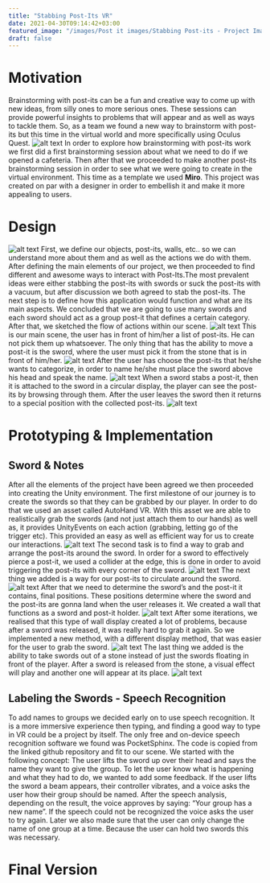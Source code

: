 ```yaml
---
title: "Stabbing Post-Its VR"
date: 2021-04-30T09:14:42+03:00
featured_image: "/images/Post it images/Stabbing Post-its - Project Image.jpg"
draft: false
---
```

Motivation
===============

Brainstorming with post-its can be a fun and creative way to come up with new ideas, from silly ones to more serious ones. These sessions can provide powerful insights to problems that will appear and as well as ways to tackle them. So, as a team we found a new way to brainstorm with post-its but this time in the virtual world and more specifically using Oculus Quest. 
![alt text](https://github.com/petrosKon/Kontrazis/blob/master/static/images/Post%20it%20images/Stabbing%20Post-its%20-%201.png?raw=true)
In order to explore how brainstorming with post-its work we first did a first brainstorming session about what we need to do if we opened a cafeteria. Then after that we proceeded to make another post-its brainstorming session in order to see what we were going to create in the virtual environment. This time as a template we used **Miro**.
This project was created on par with a designer in order to embellish it and make it more appealing to users.

Design 
===============

![alt text](https://raw.githubusercontent.com/petrosKon/Kontrazis/master/static/images/Post%20it%20images/Stabbing%20Post-its%20-%202.png)
First, we define our objects, post-its, walls, etc.. so we can understand more about them and as well as the actions we do with them. After defining the main elements of our project, we then proceeded to find different and awesome ways to interact with Post-Its.The most prevalent ideas were either stabbing the post-its with swords or suck the post-its with a vacuum, but after discussion we both agreed to stab the post-its. The next step is to define how this application would function and what are its main aspects. We concluded that we are going to use many swords and each sword should act as a group post-it that defines a certain category. After that, we sketched the flow of actions within our scene.
![alt text](https://raw.githubusercontent.com/petrosKon/Kontrazis/master/static/images/Post%20it%20images/Stabbing%20Post-its%20-%203.png)
This is our main scene, the user has in front of him/her a list of post-its. He can not pick them up whatsoever. The only thing that has the ability to move a post-it is the sword, where the user must pick it from the stone that is in front of him/her.
![alt text](https://raw.githubusercontent.com/petrosKon/Kontrazis/master/static/images/Post%20it%20images/Stabbing%20Post-its%20-%204.png)
After the user has choose the post-its that he/she wants to categorize, in order to name he/she must place the sword above his head and speak the name.
![alt text](https://raw.githubusercontent.com/petrosKon/Kontrazis/master/static/images/Post%20it%20images/Stabbing%20Post-its%20-%205.png)
When a sword stabs a post-it, then it is attached to the sword in a circular display, the player can see the post-its by browsing through them. After the user leaves the sword then it returns to a special position with the collected post-its.
![alt text](https://raw.githubusercontent.com/petrosKon/Kontrazis/master/static/images/Post%20it%20images/Stabbing%20Post-its%20-%206.png)

Prototyping & Implementation
===============

Sword & Notes
---------------

After all the elements of the project have been agreed we then proceeded into creating the Unity environment. 
The first milestone of our journey is to create the swords so that they can be grabbed by our player. In order to do that we used an asset called AutoHand VR. With this asset we are able to realistically grab the swords (and not just attach them to our hands) as well as, it provides UnityEvents on each action (grabbing, letting go of the trigger etc). This provided an easy as well as efficient way for us to create our interactions.
![alt text](https://raw.githubusercontent.com/petrosKon/Kontrazis/master/static/images/Post%20it%20images/Stabbing%20Post-its%20-%207.png)
The second task is to find a way to grab and arrange the post-its around the sword. In order for a sword to effectively pierce a post-it, we used a collider at the edge, this is done in order to avoid triggering the post-its with every corner of the sword. 
![alt text](https://raw.githubusercontent.com/petrosKon/Kontrazis/master/static/images/Post%20it%20images/Stabbing%20Post-its%20-%208.png)
The next thing we added is a way for our post-its to circulate around the sword.
![alt text](https://raw.githubusercontent.com/petrosKon/Kontrazis/master/static/images/Post%20it%20images/Stabbing%20Post-its%20-%209.png)
After that we need to determine the sword’s and the post-it it contains, final positions. These positions determine where the sword and the post-its are gonna land when the user releases it. We created a wall that functions as a sword and post-it holder.
![alt text](https://raw.githubusercontent.com/petrosKon/Kontrazis/master/static/images/Post%20it%20images/Stabbing%20Post-its%20-%2010.png)
After some iterations, we realised that this type of wall display created a lot of problems, because after a sword was released, it was really hard to grab it again. So we implemented a new method, with a different display method, that was easier for the user to grab the sword.
![alt text](https://raw.githubusercontent.com/petrosKon/Kontrazis/master/static/images/Post%20it%20images/Stabbing%20Post-its%20-%2011.png)
The last thing we added is the ability to take swords out of a stone instead of just the swords floating in front of the player. After a sword is released from the stone, a visual effect will play and another one will appear at its place.
![alt text](https://raw.githubusercontent.com/petrosKon/Kontrazis/master/static/images/Post%20it%20images/Stabbing%20Post-its%20-%2012.png)

Labeling the Swords - Speech Recognition
---------------

To add names to groups we decided early on to use speech recognition. It is a more immersive experience then typing, and finding a good way to type in VR could be a project by itself. The only free and on-device speech recognition software we found was PocketSphinx. The code is copied from the linked github repository and fit to our scene.
We started with the following concept: The user lifts the sword up over their head and says the name they want to give the group. To let the user know what is happening and what they had to do, we wanted to add some feedback. If the user lifts the sword a beam appears, their controller vibrates, and a voice asks the user how their group should be named. After the speech analysis, depending on the result, the voice approves by saying: “Your group has a new name”. If the speech could not be recognized the voice asks the user to try again. 
Later we also made sure that the user can only change the name of one group at a time. Because the user can hold two swords this was necessary. 

Final Version
===============



